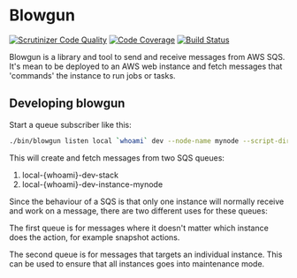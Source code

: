 # Blowgun

[![Scrutinizer Code Quality](https://scrutinizer-ci.com/g/silverstripe-platform/blowgun/badges/quality-score.png?b=master)](https://scrutinizer-ci.com/g/silverstripe-platform/blowgun/?branch=master)
[![Code Coverage](https://scrutinizer-ci.com/g/silverstripe-platform/blowgun/badges/coverage.png?b=master)](https://scrutinizer-ci.com/g/silverstripe-platform/blowgun/?branch=master)
[![Build Status](https://scrutinizer-ci.com/g/silverstripe-platform/blowgun/badges/build.png?b=master)](https://scrutinizer-ci.com/g/silverstripe-platform/blowgun/build-status/master)

Blowgun is a library and tool to send and receive messages from AWS SQS. It's
mean to be deployed to an AWS web instance and fetch messages that 'commands' 
the instance to run jobs or tasks.

## Developing blowgun

Start a queue subscriber like this:

```bash
./bin/blowgun listen local `whoami` dev --node-name mynode --script-dir ../scripts/
```

This will create and fetch messages from two SQS queues:
 
 1. local-{whoami}-dev-stack
 2. local-{whoami}-dev-instance-mynode
 
Since the behaviour of a SQS is that only one instance will normally receive and
work on a message, there are two different uses for these queues:
 
The first queue is for messages where it doesn't matter which instance does the
action, for example snapshot actions.

The second queue is for messages that targets an individual instance. This can
be used to ensure that all instances goes into maintenance mode.
